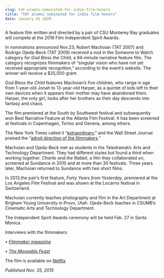 ```yaml
---
slug: tat-alumni-nominated-for-indie-film-honors
title: "TAT alumni nominated for indie film honors"
date: January 01 2020
---
```


<p>A feature film written and directed by a pair of CSU Monterey Bay graduates will compete at the 2016 Film Independent Spirit Awards.</p><p>In nominations announced Nov.23, Robert Machoian &#40;TAT 2007&#41; and Rodrigo Ojeda&#45;Beck &#40;TAT 2009&#41; received a nod in the Someone to Watch category for <em>God Bless the Child,</em> a 94&#45;minute narrative feature film. The category recognizes filmmakers of “singular vision who have not yet received appropriate recognition,” according to the event’s website. The winner will receive a $25,000 grant.
</p><p><em>God Bless the Child</em> features Machoian’s five children, who range in age from 1&#45;year&#45;old Jonah to 13&#45;year&#45;old Harper, as a quintet of kids left to their own devices when it appears their mother may have abandoned them. Harper, the only girl, looks after her brothers as their day descends into fantasy and chaos.

The film premiered at the South by Southwest festival and subsequently won Best Narrative Feature at the Atlanta Film Festival. It has been screened at festivals in Copenhagen, Torino and Geneva, among others.
</p><p>The New York Times called it “<a href="http://www.nytimes.com/2015/08/07/movies/review&#45;god&#45;bless&#45;the&#45;child&#45;follows&#45;neglected&#45;siblings&#45;at&#45;play.html?_r=1">extraordinary</a>,” and the Wall Street Journal praised the “<a href="http://www.wsj.com/articles/a&#45;comedians&#45;look&#45;at&#45;a&#45;mentor&#45;plus&#45;70mm&#45;classics&#45;1438812309">adroit direction of the filmmakers</a>.”

Machoian and Ojeda&#45;Beck met as students in the Teledramatic Arts and Technology Department. They had different styles but found a third when working together. <em>Charlie and the Rabbit</em>, a film they collaborated on, screened at Sundance in 2010 and at more than 30 festivals. Three years later, Machoian returned to Sundance with two short films.

In 2013,the pair’s first feature, <em>Forty Years from Yesterday</em>, premiered at the Los Angeles Film Festival and was shown at the Locarno festival in Switzerland.

Machoian currently teaches photography and film in the Art Department at Brigham Young University in Provo, Utah. Ojeda&#45;Beck teaches in CSUMB’s Cinematic Arts and Technology Department.

The Independent Spirit Awards ceremony will be held Feb. 27 in Santa Monica.
</p><p>Interviews with the filmmakers:
</p><p>• <em><a href="https://filmmakermagazine.com/93626&#45;five&#45;questions&#45;with&#45;god&#45;bless&#45;the&#45;child&#45;directors&#45;robert&#45;machoian&#45;and&#45;rodrigo&#45;ojeda&#45;beck/#.VlX2h2SrSis">Filmmaker magazine</a></em>
</p><p>• <em><a href="http://moveablefest.com/moveable_fest/2015/03/robert&#45;machoian&#45;rodrigo&#45;ojeda&#45;beck&#45;god&#45;bless&#45;the&#45;child.html">The Moveable Feast</a></em>
</p><p>The film is available on <a href="https://www.netflix.com/watch/80062688">Netflix</a>
</p><p><em>Published Nov. 25, 2015</em>
</p>
